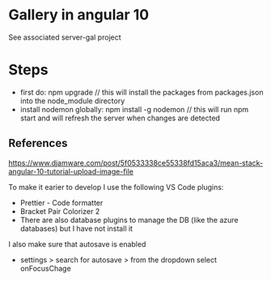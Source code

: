 # Gallery in angular 10
See associated server-gal project

# Steps
* first do: npm upgrade  // this will install the packages from packages.json into the node_module directory
* install nodemon globally: npm install -g nodemon // this will run npm start and will refresh the server when changes are detected

## References
https://www.djamware.com/post/5f0533338ce55338fd15aca3/mean-stack-angular-10-tutorial-upload-image-file

To make it earier to develop I use the following VS Code plugins:
* Prettier - Code formatter
* Bracket Pair Colorizer 2
* There are also database plugins to manage the DB (like the azure databases) but I have not install it 

I also make sure that autosave is enabled
* settings > search for autosave > from the dropdown select onFocusChage



